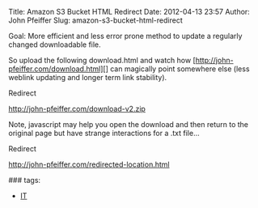 Title: Amazon S3 Bucket HTML Redirect
Date: 2012-04-13 23:57
Author: John Pfeiffer
Slug: amazon-s3-bucket-html-redirect

<div class="field field-name-body field-type-text-with-summary field-label-hidden">
<div class="field-items">
<div class="field-item even">
Goal: More efficient and less error prone method to update a regularly
changed downloadable file.

</p>

So upload the following download.html and watch how
[http://john-pfeiffer.com/download.html][] can magically point somewhere
else (less weblink updating and longer term link stability).

</p>

Redirect

</p>

<a href="http://john-pfeiffer.com/download-v2.zip">  

http://john-pfeiffer.com/download-v2.zip  
</a>

</p>

Note, javascript may help you open the download and then return to the
original page but have strange interactions for a .txt file...

</p>

Redirect

</p>

<a href="http://john-pfeiffer.com/redirected-location.html">  

http://john-pfeiffer.com/redirected-location.html  
</a>

</p>
<p>
</div>
</div>
</div>
<div class="field field-name-taxonomy-vocabulary-1 field-type-taxonomy-term-reference field-label-above clearfix">
### tags:

-   [IT][]

</div>
</p>

  [http://john-pfeiffer.com/download.html]: http://john-pfeiffer.com/download.html
  [IT]: http://john-pfeiffer.com/category/it
